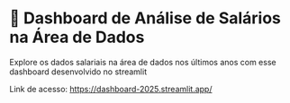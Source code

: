 # 🎲 Dashboard de Análise de Salários na Área de Dados
Explore os dados salariais na área de dados nos últimos anos com esse dashboard desenvolvido no streamlit

Link de acesso: https://dashboard-2025.streamlit.app/
